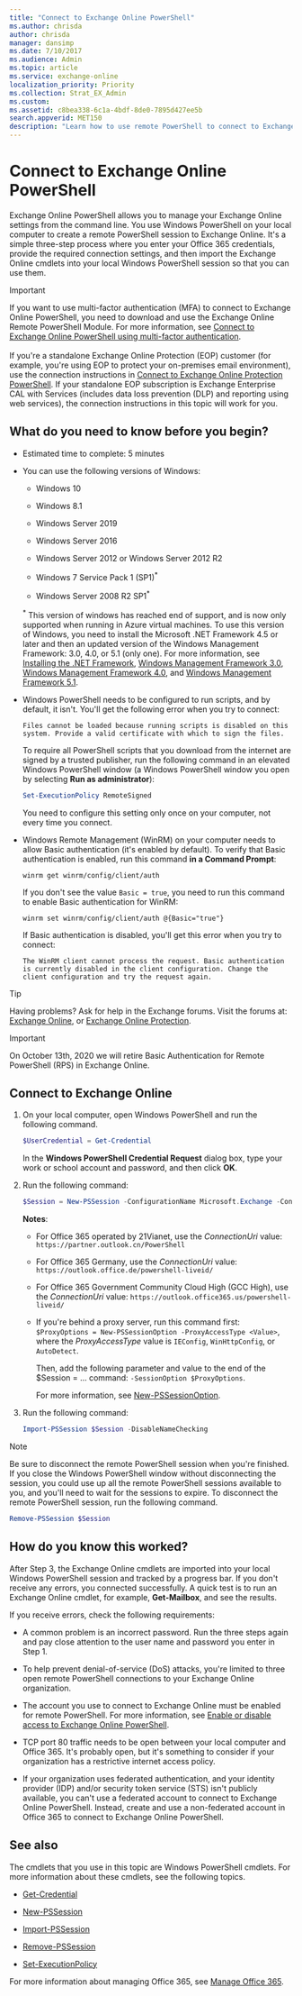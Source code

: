 ```yaml
---
title: "Connect to Exchange Online PowerShell"
ms.author: chrisda
author: chrisda
manager: dansimp
ms.date: 7/10/2017
ms.audience: Admin
ms.topic: article
ms.service: exchange-online
localization_priority: Priority
ms.collection: Strat_EX_Admin
ms.custom:
ms.assetid: c8bea338-6c1a-4bdf-8de0-7895d427ee5b
search.appverid: MET150
description: "Learn how to use remote PowerShell to connect to Exchange Online."
---
```


# Connect to Exchange Online PowerShell

Exchange Online PowerShell allows you to manage your Exchange Online settings from the command line. You use Windows PowerShell on your local computer to create a remote PowerShell session to Exchange Online. It's a simple three-step process where you enter your Office 365 credentials, provide the required connection settings, and then import the Exchange Online cmdlets into your local Windows PowerShell session so that you can use them.

> [!IMPORTANT]
> If you want to use multi-factor authentication (MFA) to connect to Exchange Online PowerShell, you need to download and use the Exchange Online Remote PowerShell Module. For more information, see [Connect to Exchange Online PowerShell using multi-factor authentication](mfa-connect-to-exchange-online-powershell.md). <br/><br/> If you're a standalone Exchange Online Protection (EOP) customer (for example, you're using EOP to protect your on-premises email environment), use the connection instructions in [Connect to Exchange Online Protection PowerShell](../../exchange-eop/connect-to-exchange-online-protection-powershell.md). If your standalone EOP subscription is Exchange Enterprise CAL with Services (includes data loss prevention (DLP) and reporting using web services), the connection instructions in this topic will work for you.

## What do you need to know before you begin?

- Estimated time to complete: 5 minutes

- You can use the following versions of Windows:

  - Windows 10

  - Windows 8.1

  - Windows Server 2019

  - Windows Server 2016

  - Windows Server 2012 or Windows Server 2012 R2

  - Windows 7 Service Pack 1 (SP1)<sup>*</sup>

  - Windows Server 2008 R2 SP1<sup>*</sup>

  <sup>\*</sup> This version of windows has reached end of support, and is now only supported when running in Azure virtual machines. To use this version of Windows, you need to install the Microsoft .NET Framework 4.5 or later and then an updated version of the Windows Management Framework: 3.0, 4.0, or 5.1 (only one). For more information, see [Installing the .NET Framework](https://go.microsoft.com/fwlink/p/?LinkId=257868), [Windows Management Framework 3.0](https://go.microsoft.com/fwlink/p/?LinkId=272757), [Windows Management Framework 4.0](https://go.microsoft.com/fwlink/p/?LinkId=391344), and [Windows Management Framework 5.1](https://aka.ms/wmf5download).

- Windows PowerShell needs to be configured to run scripts, and by default, it isn't. You'll get the following error when you try to connect:

  `Files cannot be loaded because running scripts is disabled on this system. Provide a valid certificate with which to sign the files.`

  To require all PowerShell scripts that you download from the internet are signed by a trusted publisher, run the following command in an elevated Windows PowerShell window (a Windows PowerShell window you open by selecting **Run as administrator**):

  ```PowerShell
  Set-ExecutionPolicy RemoteSigned
  ```

  You need to configure this setting only once on your computer, not every time you connect.
  
- Windows Remote Management (WinRM) on your computer needs to allow Basic authentication (it's enabled by default). To verify that Basic authentication is enabled, run this command **in a Command Prompt**:

  ```
  winrm get winrm/config/client/auth
  ```

  If you don't see the value `Basic = true`, you need to run this command to enable Basic authentication for WinRM:

  ```
  winrm set winrm/config/client/auth @{Basic="true"}
  ```

  If Basic authentication is disabled, you'll get this error when you try to connect:

  `The WinRM client cannot process the request. Basic authentication is currently disabled in the client configuration. Change the client configuration and try the request again.`

> [!TIP]
> Having problems? Ask for help in the Exchange forums. Visit the forums at: [Exchange Online](https://go.microsoft.com/fwlink/p/?linkId=267542), or [Exchange Online Protection](https://go.microsoft.com/fwlink/p/?linkId=285351).

> [!IMPORTANT]
> On October 13th, 2020 we will retire Basic Authentication for Remote PowerShell (RPS) in Exchange Online.

## Connect to Exchange Online

1. On your local computer, open Windows PowerShell and run the following command.

   ```PowerShell
   $UserCredential = Get-Credential
   ```

   In the **Windows PowerShell Credential Request** dialog box, type your work or school account and password, and then click **OK**.

2. Run the following command:

   ```PowerShell
   $Session = New-PSSession -ConfigurationName Microsoft.Exchange -ConnectionUri https://outlook.office365.com/powershell-liveid/ -Credential $UserCredential -Authentication Basic -AllowRedirection
   ```

   **Notes**:

   - For Office 365 operated by 21Vianet, use the _ConnectionUri_ value: `https://partner.outlook.cn/PowerShell`

   - For Office 365 Germany, use the _ConnectionUri_ value: `https://outlook.office.de/powershell-liveid/`

   - For Office 365 Government Community Cloud High (GCC High), use the _ConnectionUri_ value: `https://outlook.office365.us/powershell-liveid/`

   - If you're behind a proxy server, run this command first: `$ProxyOptions = New-PSSessionOption -ProxyAccessType <Value>`, where the _ProxyAccessType_ value is `IEConfig`, `WinHttpConfig`, or `AutoDetect`.

     Then, add the following parameter and value to the end of the $Session = ... command: `-SessionOption $ProxyOptions`.

     For more information, see [New-PSSessionOption](https://docs.microsoft.com/powershell/module/microsoft.powershell.core/new-pssessionoption).

3. Run the following command:

   ```PowerShell
   Import-PSSession $Session -DisableNameChecking
   ```

> [!NOTE]
> Be sure to disconnect the remote PowerShell session when you're finished. If you close the Windows PowerShell window without disconnecting the session, you could use up all the remote PowerShell sessions available to you, and you'll need to wait for the sessions to expire. To disconnect the remote PowerShell session, run the following command.

```PowerShell
Remove-PSSession $Session
```

## How do you know this worked?

After Step 3, the Exchange Online cmdlets are imported into your local Windows PowerShell session and tracked by a progress bar. If you don't receive any errors, you connected successfully. A quick test is to run an Exchange Online cmdlet, for example, **Get-Mailbox**, and see the results.

If you receive errors, check the following requirements:

- A common problem is an incorrect password. Run the three steps again and pay close attention to the user name and password you enter in Step 1.

- To help prevent denial-of-service (DoS) attacks, you're limited to three open remote PowerShell connections to your Exchange Online organization.

- The account you use to connect to Exchange Online must be enabled for remote PowerShell. For more information, see [Enable or disable access to Exchange Online PowerShell](../disable-access-to-exchange-online-powershell.md).

- TCP port 80 traffic needs to be open between your local computer and Office 365. It's probably open, but it's something to consider if your organization has a restrictive internet access policy.

- If your organization uses federated authentication, and your identity provider (IDP) and/or security token service (STS) isn't publicly available, you can't use a federated account to connect to Exchange Online PowerShell. Instead, create and use a non-federated account in Office 365 to connect to Exchange Online PowerShell.

## See also

The cmdlets that you use in this topic are Windows PowerShell cmdlets. For more information about these cmdlets, see the following topics.

- [Get-Credential](https://go.microsoft.com/fwlink/p/?LinkId=389618)

- [New-PSSession](https://go.microsoft.com/fwlink/p/?LinkId=389621)

- [Import-PSSession](https://go.microsoft.com/fwlink/p/?LinkId=389619)

- [Remove-PSSession](https://go.microsoft.com/fwlink/p/?LinkId=389620)

- [Set-ExecutionPolicy](https://go.microsoft.com/fwlink/p/?LinkId=389623)

For more information about managing Office 365, see [Manage Office 365](https://docs.microsoft.com/Office365/).
